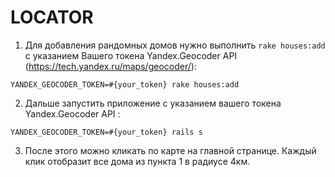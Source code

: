 # LOCATOR

1. Для добавления рандомных домов нужно выполнить `rake houses:add` c указанием Вашего токена Yandex.Geocoder API (https://tech.yandex.ru/maps/geocoder/):
```
YANDEX_GEOCODER_TOKEN=#{your_token} rake houses:add
```
2. Дальше запустить приложение с указанием вашего токена Yandex.Geocoder API :
```
YANDEX_GEOCODER_TOKEN=#{your_token} rails s
```
3. После этого можно кликать по карте на главной странице. Каждый клик отобразит все дома из пункта 1 в радиусе 4км.
